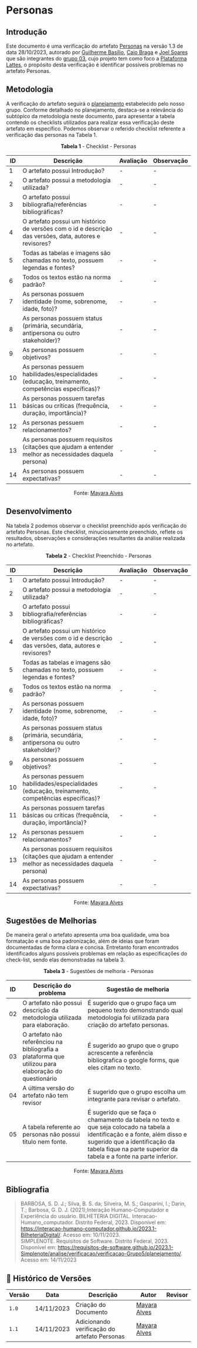 # Personas
 
## Introdução

Este documento é uma verificação do artefato [Personas](https://interacao-humano-computador.github.io/2023.2-PlataformaLattes/analise-de-requisitos/personas//) na versão 1.3 de data 28/10/2023, autorado por [Guilherme Basílio](https://github.com/GuilhermeBES), [Caio Braga](https://github.com/caioalvesbraga) e [Joel Soares](https://github.com/JoelSRangel) que são integrantes do [grupo 03](https://interacao-humano-computador.github.io/2023.2-PlataformaLattes/), cujo projeto tem como foco a [Plataforma Lattes](https://www.lattes.cnpq.br/), o propósito desta verificação é identificar possíveis problemas no artefato Personas.


## Metodologia 

A verificação do artefato seguirá o [planejamento](https://interacao-humano-computador.github.io/2023.2-Ventoy/verificacao/planejamendoDaVerificacao/) estabelecido pelo nosso grupo. Conforme detalhado no planejamento, destaca-se a relevância do subtópico da metodologia neste documento, para apresentar a tabela contendo os checklists utilizados para realizar essa verificação deste artefato em específico. Podemos observar o referido checklist referente a verificação das personas na Tabela 1. 

<center>

**Tabela 1** - Checklist - Personas

| ID | Descrição                                                                                                                      | Avaliação  | Observação                                                             |
|----|--------------------------------------------------------------------------------------------------------------------------------|------------|------------------------------------------------------------------------|
| 1  | O artefato possui Introdução?   |  -   | - |
| 2  | O artefato possui a metodologia utilizada?  |   -   |   - |
| 3  | O artefato possui bibliografia/referências bibliográficas? |   - |  - |
| 4  | O artefato possui um histórico de versões com o id e descrição das versões, data, autores e revisores? | -  |   -  |
| 5  | Todas as tabelas e imagens são chamadas no texto, possuem legendas e fontes?            |  -    |    -   |
| 6  | Todos os textos estão na norma padrão?                                       						      |    -  |     -  |
| 7  | As personas possuem identidade (nome, sobrenome, idade, foto)?        |    -  |   -
| 8  | As personas possuem status (primária, secundária, antipersona ou outro stakeholder)?           | -   |   -
| 9  | As personas possuem objetivos?       |       -       |   -
| 10 | As personas pessuem habilidades/especialidades (educação, treinamento, competências específicas)?    | - |-  
| 11 | As personas possuem tarefas básicas ou críticas (frequência, duração, importância)?      |     -         | -
| 12 | As personas pessuem relacionamentos?                          |  -     |  - 
| 13 | As personas possuem requisitos (citações que ajudam a entender melhor as necessidades daquela persona)   | - |     -
| 14 | As personas possuem expectativas?                          |   -    |    - |
 

Fonte: [Mayara Alves](https://github.com/Mayara-tech) 

</center>

## Desenvolvimento 

Na tabela 2 podemos observar o checklist preenchido após verificação do artefato Personas. Este checklist, minuciosamente preenchido, reflete os resultados, observações e considerações resultantes da análise realizada no artefato.

<center>

**Tabela 2** - Checklist Preenchido - Personas

| ID | Descrição                                                                                                                      | Avaliação  | Observação                                                             |
|----|--------------------------------------------------------------------------------------------------------------------------------|------------|------------------------------------------------------------------------|
| 1  | O artefato possui Introdução?   |  -   | - |
| 2  | O artefato possui a metodologia utilizada?  |   -   |   - |
| 3  | O artefato possui bibliografia/referências bibliográficas? |   - |  - |
| 4  | O artefato possui um histórico de versões com o id e descrição das versões, data, autores e revisores? | -  |   -  |
| 5  | Todas as tabelas e imagens são chamadas no texto, possuem legendas e fontes?            |  -    |    -   |
| 6  | Todos os textos estão na norma padrão?                                       						      |    -  |     -  |
| 7  | As personas possuem identidade (nome, sobrenome, idade, foto)?        |    -  |   -
| 8  | As personas possuem status (primária, secundária, antipersona ou outro stakeholder)?           | -   |   -
| 9  | As personas possuem objetivos?       |       -       |   -
| 10 | As personas pessuem habilidades/especialidades (educação, treinamento, competências específicas)?    | - |-  
| 11 | As personas possuem tarefas básicas ou críticas (frequência, duração, importância)?      |     -         | -
| 12 | As personas pessuem relacionamentos?                          |  -     |  - 
| 13 | As personas possuem requisitos (citações que ajudam a entender melhor as necessidades daquela persona)   | - |     -
| 14 | As personas possuem expectativas?                          |   -    |    - |

Fonte: [Mayara Alves](https://github.com/Mayara-tech) 

</center>


## Sugestões de Melhorias

De maneira geral o artefato apresenta uma boa qualidade, uma boa formatação e uma boa padronização, além de ideias que foram documentadas de forma clara e concisa. Entretanto foram encontrados identificados alguns possíveis problemas em relação as especificações do check-list, sendo elas demonstradas na tabela 3. 

<center>

**Tabela 3** - Sugestões de melhoria - Personas

| ID | Descrição do problema | Sugestão de melhoria |
| --- | ---------------------| ---------------------- |
| 02 | O artefato não possui descrição da metodologia utilizada para elaboração. | É sugerido que o grupo faça um pequeno texto demonstrando qual metodologia foi utilizada para criação do artefato personas.
| 03 | O artefato não referênciou na bibliografia a plataforma que utilizou para elaboração do questionário | É sugerido ao grupo que o grupo acrescente a referência bibliografica o google forms, que eles citam no texto.
| 04 | A última versão do artefato não tem revisor| É sugerido que o grupo escolha um integrante para revisar o artefato.
| 05 | A tabela referente ao personas não possui titulo nem fonte.  | É sugerido que se faça o chamamento da tabela no texto e que seja colocado na tabela a identificação e a fonte, além disso e sugerido que a identificação da tabela fique na parte superior da tabela e a fonte na parte inferior.


Fonte: [Mayara Alves](https://github.com/Mayara-tech) 
</center>

## Bibliografia

> BARBOSA, S. D. J.; Silva, B. S. da; Silveira, M. S.; Gasparini, I.; Darin, T.; Barbosa, G. D. J. (2021);Interação Humano-Computador e Experiência do usuário.
> BILHETERIA DIGITAL. Interacao-Humano_computador. Distrito Federal, 2023. Disponível em: <https://interacao-humano-computador.github.io/2023.1-BilheteriaDigital/>. Acesso em: 10/11/2023.<br>
> SIMPLENOTE. Requisitos de Software. Distrito Federal, 2023. Disponível em: <https://requisitos-de-software.github.io/2023.1-Simplenote/analise/verificacao/verificacao-Grupo5/planejamento/>. Acesso em: 14/11/2023

## 📑 Histórico de Versões

| Versão | Data       | Descrição                                       | Autor                                          | Revisor                                      |
| ------ | ---------- | ----------------------------------------------- | -----------------------------------------------| ---------------------------------------------|
| `1.0`  | 14/11/2023 | Criação do Documento | [Mayara Alves](https://github.com/Mayara-tech)  | |
| `1.1`  | 14/11/2023 | Adicionando verificação do artefato Personas|  [Mayara Alves](https://github.com/Mayara-tech) |  |
